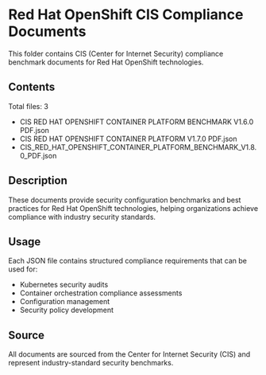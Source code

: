 # Red Hat OpenShift CIS Compliance Documents

This folder contains CIS (Center for Internet Security) compliance benchmark documents for Red Hat OpenShift technologies.

## Contents

Total files: 3

- CIS RED HAT OPENSHIFT CONTAINER PLATFORM BENCHMARK V1.6.0 PDF.json
- CIS RED HAT OPENSHIFT CONTAINER PLATFORM V1.7.0 PDF.json
- CIS_RED_HAT_OPENSHIFT_CONTAINER_PLATFORM_BENCHMARK_V1.8.0_PDF.json


## Description

These documents provide security configuration benchmarks and best practices for Red Hat OpenShift technologies, helping organizations achieve compliance with industry security standards.

## Usage

Each JSON file contains structured compliance requirements that can be used for:
- Kubernetes security audits
- Container orchestration compliance assessments
- Configuration management
- Security policy development

## Source

All documents are sourced from the Center for Internet Security (CIS) and represent industry-standard security benchmarks.
